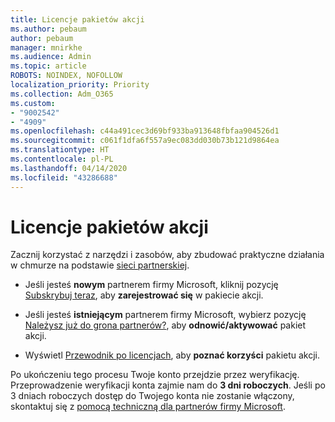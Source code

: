 ```yaml
---
title: Licencje pakietów akcji
ms.author: pebaum
author: pebaum
manager: mnirkhe
ms.audience: Admin
ms.topic: article
ROBOTS: NOINDEX, NOFOLLOW
localization_priority: Priority
ms.collection: Adm_O365
ms.custom:
- "9002542"
- "4909"
ms.openlocfilehash: c44a491cec3d69bf933ba913648fbfaa904526d1
ms.sourcegitcommit: c061f1dfa6f557a9ec083dd030b73b121d9864ea
ms.translationtype: HT
ms.contentlocale: pl-PL
ms.lasthandoff: 04/14/2020
ms.locfileid: "43286688"
---
```

# <a name="action-pack-licenses"></a>Licencje pakietów akcji

Zacznij korzystać z narzędzi i zasobów, aby zbudować praktyczne działania w chmurze na podstawie [sieci partnerskiej](https://aka.ms/MPNActionPack).

- Jeśli jesteś **nowym** partnerem firmy Microsoft, kliknij pozycję [Subskrybuj teraz](https://aka.ms/MPNActionPackNew), aby **zarejestrować się** w pakiecie akcji.

- Jeśli jesteś **istniejącym** partnerem firmy Microsoft, wybierz pozycję [Należysz już do grona partnerów?](https://aka.ms/MPNActionPackExisting), aby **odnowić/aktywować** pakiet akcji. 

- Wyświetl [Przewodnik po licencjach](https://aka.ms/MPNActionPackGuide), aby **poznać korzyści** pakietu akcji. 

Po ukończeniu tego procesu Twoje konto przejdzie przez weryfikację. Przeprowadzenie weryfikacji konta zajmie nam do **3 dni roboczych**. Jeśli po 3 dniach roboczych dostęp do Twojego konta nie zostanie włączony, skontaktuj się z [pomocą techniczną dla partnerów firmy Microsoft](https://aka.ms/MPNActionPackSupport). 
